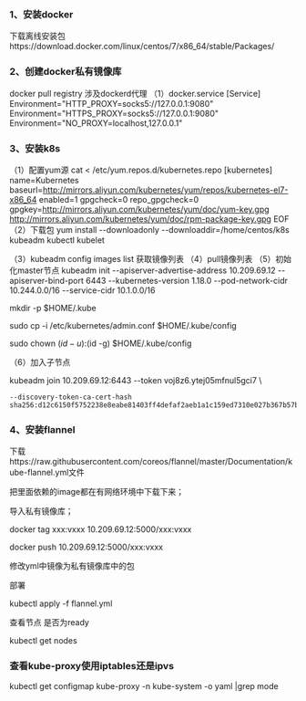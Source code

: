 ### 1、安装docker
下载离线安装包https://download.docker.com/linux/centos/7/x86_64/stable/Packages/
### 2、创建docker私有镜像库
docker pull registry
涉及dockerd代理
（1）docker.service
[Service]
Environment="HTTP_PROXY=socks5://127.0.0.1:9080"
Environment="HTTPS_PROXY=socks5://127.0.0.1:9080"
Environment="NO_PROXY=localhost,127.0.0.1"
### 3、安装k8s
（1）配置yum源
 cat <<EOF > /etc/yum.repos.d/kubernetes.repo
[kubernetes]
name=Kubernetes
baseurl=http://mirrors.aliyun.com/kubernetes/yum/repos/kubernetes-el7-x86_64
enabled=1
gpgcheck=0
repo_gpgcheck=0
gpgkey=http://mirrors.aliyun.com/kubernetes/yum/doc/yum-key.gpg
http://mirrors.aliyun.com/kubernetes/yum/doc/rpm-package-key.gpg
EOF
（2）下载包
yum install --downloadonly --downloaddir=/home/centos/k8s kubeadm kubectl kubelet

（3）kubeadm config images list 获取镜像列表
（4）pull镜像列表
（5）初始化master节点
kubeadm init --apiserver-advertise-address 10.209.69.12 --apiserver-bind-port 6443 --kubernetes-version 1.18.0 --pod-network-cidr 10.244.0.0/16 --service-cidr 10.1.0.0/16

mkdir -p $HOME/.kube

  sudo cp -i /etc/kubernetes/admin.conf $HOME/.kube/config

  sudo chown $(id -u):$(id -g) $HOME/.kube/config

（6）加入子节点

kubeadm join 10.209.69.12:6443 --token voj8z6.ytej05mfnul5gci7 \

    --discovery-token-ca-cert-hash sha256:d12c6150f5752238e8eabe81403ff4defaf2aeb1a1c159ed7310e027b367b57b

### 4、安装flannel
下载https://raw.githubusercontent.com/coreos/flannel/master/Documentation/kube-flannel.yml文件

把里面依赖的image都在有网络环境中下载下来；

 

导入私有镜像库；

docker tag xxx:vxxx 10.209.69.12:5000/xxx:vxxx

docker push 10.209.69.12:5000/xxx:vxxx

修改yml中镜像为私有镜像库中的包

部署

kubectl apply -f flannel.yml

查看节点  是否为ready

kubectl get nodes


### 查看kube-proxy使用iptables还是ipvs
kubectl get configmap kube-proxy -n kube-system -o yaml |grep mode


